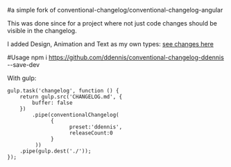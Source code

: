 #a simple fork of conventional-changelog/conventional-changelog-angular

This was done since for a project where not just code changes should be visible in the changelog.

I added Design, Animation and Text as my own types: [see changes here](https://github.com/ddennis/conventional-changelog-ddennis/commit/fa2796a1f4b0e237262b106566d11c959ba8274e)  

#Usage
    npm i https://github.com/ddennis/conventional-changelog-ddennis --save-dev
    
    
With gulp:

    gulp.task('changelog', function () {
        return gulp.src('CHANGELOG.md', {
            buffer: false
        })
            .pipe(conventionalChangelog(
                  {
                        preset:'ddennis',
                        releaseCount:0
                  }
             ))
        .pipe(gulp.dest('./'));
    });
